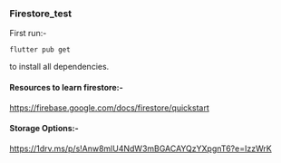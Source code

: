 ### Firestore_test   

First run:- 

    flutter pub get 
    
to install all dependencies.

#### Resources to learn firestore:- 
https://firebase.google.com/docs/firestore/quickstart      

#### Storage Options:-   
<https://1drv.ms/p/s!Anw8mlU4NdW3mBGACAYQzYXpgnT6?e=IzzWrK>
